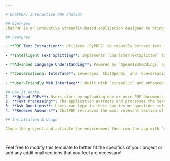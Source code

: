 ```yaml
---

# ChatPDF: Interactive PDF Chatbot

## Overview
ChatPDF is an innovative Streamlit-based application designed to bring interactivity and accessibility to PDF documents. It leverages advanced natural language processing and information retrieval techniques to allow users to engage in a conversational manner with the content of uploaded PDF documents. Whether it's for academic research, business reports, or just general reading, ChatPDF provides a unique way to explore and understand complex documents through a simple, user-friendly chat interface.

## Features

- **PDF Text Extraction**: Utilizes `PyPDF2` to robustly extract text from uploaded PDF files, ensuring a wide range of document compatibility.
  
- **Intelligent Text Splitting**: Implements `CharacterTextSplitter` to divide the extracted content into manageable, coherent chunks, enhancing the retrieval accuracy and response relevancy.

- **Advanced Language Understanding**: Powered by `OpenAIEmbeddings` and `FAISS`, ChatPDF transforms the text chunks into a semantic search space, enabling the system to understand and retrieve information based on meaning rather than just keyword matching.

- **Conversational Interface**: Leverages `ChatOpenAI` and `ConversationBufferMemory` to provide a natural, conversational experience. Users can ask questions and receive contextually relevant answers directly from the text of the PDFs.

- **User-Friendly Web Interface**: Built with `streamlit` and enhanced with `streamlit_chat`, the application offers an intuitive web interface where users can upload documents, ask questions, and view responses in a familiar chat format.

## How It Works
1. **Upload PDFs**: Users start by uploading one or more PDF documents through the web interface.
2. **Text Processing**: The application extracts and processes the text, breaking it down into searchable chunks.
3. **Ask Questions**: Users can type in their queries or questions related to the PDF content.
4. **Receive Answers**: ChatPDF retrieves the most relevant section of the text, providing users with answers and insights directly from the document.

## Installation & Usage

Clone the project and activate the envirenment then run the app with "streamlit run app.py"

---
```


Feel free to modify this template to better fit the specifics of your project or add any additional sections that you feel are necessary!
